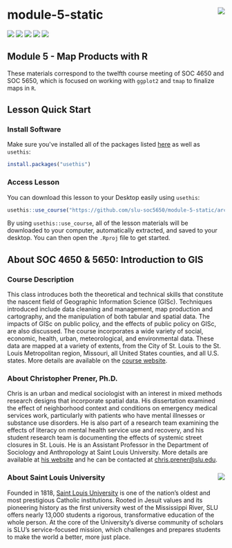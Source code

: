 module-5-static <img src="https://slu-soc5650.github.io/images/icon_hu137d436a85c84cab921c9c47edaed5ef_12382_192x192_fill_lanczos_center_2.png" align="right" />
===========================================================
[![](https://img.shields.io/badge/semester-spring%2021-blue.svg)](https://github.com/slu-soc5650/module-5-static)
[![](https://img.shields.io/badge/release-full-brightgreen.svg)](https://github.com/slu-soc5650/module-5-static)
[![](https://img.shields.io/github/release/slu-soc5650/module-5-static.svg?label=version)](https://github.com/slu-soc5650/module-5-static/releases)
[![](https://img.shields.io/github/last-commit/slu-soc5650/module-5-static.svg)](https://github.com/slu-soc5650/module-5-static/commits/master)
[![](https://img.shields.io/github/repo-size/slu-soc5650/module-5-static.svg)](https://github.com/slu-soc5650/module-5-static)

## Module 5 - Map Products with R
These materials correspond to the twelfth course meeting of SOC 4650 and SOC 5650, which is focused on working with `ggplot2` and `tmap` to finalize maps in `R`.

## Lesson Quick Start
### Install Software
Make sure you've installed all of the packages listed [here](https://slu-soc5650.github.io/docs/start_prep/#r-packages) as well as `usethis`:

```r
install.packages("usethis")
```

### Access Lesson
You can download this lesson to your Desktop easily using `usethis`:

```r
usethis::use_course("https://github.com/slu-soc5650/module-5-static/archive/master.zip")
```

By using `usethis::use_course`, all of the lesson materials will be downloaded to your computer, automatically extracted, and saved to your desktop. You can then open the `.Rproj` file to get started.

## About SOC 4650 & 5650: Introduction to GIS
### Course Description
This class introduces both the theoretical and technical skills that constitute the nascent field of Geographic Information Science (GISc). Techniques introduced include data cleaning and management, map production and cartography, and the manipulation of both tabular and spatial data. The impacts of GISc on public policy, and the effects of public policy on GISc, are also discussed. The course incorporates a wide variety of social, economic, health, urban, meteorological, and environmental data. These data are mapped at a variety of extents, from the City of St. Louis to the St. Louis Metropolitan region, Missouri, all United States counties, and all U.S. states. More details are available on the [course website](https://slu-soc5650.github.io).

### About Christopher Prener, Ph.D.
Chris is an urban and medical sociologist with an interest in mixed methods research designs that incorporate spatial data. His dissertation examined the effect of neighborhood context and conditions on emergency medical services work, particularly with patients who have mental illnesses or substance use disorders. He is also part of a research team examining the effects of literacy on mental health service use and recovery, and his student research team is documenting the effects of systemic street closures in St. Louis. He is an Assistant Professor in the Department of Sociology and Anthropology at Saint Louis University. More details are available at [his website](https://chris-prener.github.io) and he can be contacted at [chris.prener@slu.edu](mailto:chris.prener@slu.edu).

### About Saint Louis University <img src="https://slu-soc5650.github.io/images/sluLogo.png" align="right" />
Founded in 1818, [Saint Louis University](http://wwww.slu.edu) is one of the nation’s oldest and most prestigious Catholic institutions. Rooted in Jesuit values and its pioneering history as the first university west of the Mississippi River, SLU offers nearly 13,000 students a rigorous, transformative education of the whole person. At the core of the University’s diverse community of scholars is SLU’s service-focused mission, which challenges and prepares students to make the world a better, more just place.
